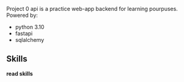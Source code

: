 Project 0 api is a practice web-app backend for learning pourpuses. <br>
Powered by:
- python 3.10
- fastapi
- sqlalchemy

## Skills
**read skills**
